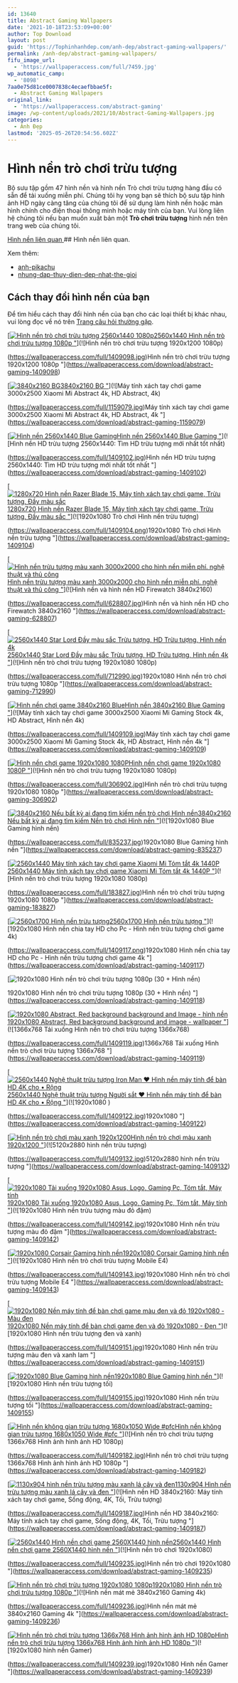 ```yaml
---
id: 13640
title: Abstract Gaming Wallpapers
date: '2021-10-18T23:53:09+00:00'
author: Top Download
layout: post
guid: 'https://Tophinhanhdep.com/anh-dep/abstract-gaming-wallpapers/'
permalink: /anh-dep/abstract-gaming-wallpapers/
fifu_image_url:
  - 'https://wallpaperaccess.com/full/7459.jpg'
wp_automatic_camp:
  - '8098'
7aa0e75d81ce0007838c4ecaefbbae5f:
  - Abstract Gaming Wallpapers
original_link:
  - 'https://wallpaperaccess.com/abstract-gaming'
image: /wp-content/uploads/2021/10/Abstract-Gaming-Wallpapers.jpg
categories:
  - Ảnh Đẹp
lastmod: '2025-05-26T20:54:56.602Z'
---
```

# Hình nền trò chơi trừu tượng

Bộ sưu tập gồm 47 hình nền và hình nền Trò chơi trừu tượng hàng đầu có sẵn để tải xuống miễn phí. Chúng tôi hy vọng bạn sẽ thích bộ sưu tập hình ảnh HD ngày càng tăng của chúng tôi để sử dụng làm hình nền hoặc màn hình chính cho điện thoại thông minh hoặc máy tính của bạn. Vui lòng liên hệ chúng tôi nếu bạn muốn xuất bản một **Trò chơi trừu tượng** hình nền trên trang web của chúng tôi.

[Hình nền liên quan ](#related) ## Hình nền liên quan.

   
 Xem thêm:

   
- [anh-pikachu](https://tophinhanhdep.com/anh-anime/anh-pikachu/)
- [nhung-dap-thuy-dien-dep-nhat-the-gioi](https://tophinhanhdep.com/anh-dep/nhung-dap-thuy-dien-dep-nhat-the-gioi/)

## Cách thay đổi hình nền của bạn

Để tìm hiểu cách thay đổi hình nền của bạn cho các loại thiết bị khác nhau, vui lòng đọc về nó trên [Trang câu hỏi thường gặp](https://tophinhanhdep.com/faq/).

  
[[![Hình nền trò chơi trừu tượng 2560x1440 1080p](https://wallpaperaccess.com/full/7459.jpg)2560x1440 Hình nền trò chơi trừu tượng 1080p "](https://wallpaperaccess.com/download/abstract-gaming-7459)](![Hình nền trò chơi trừu tượng 1920x1200 1080p)

(https://wallpaperaccess.com/full/1409098.jpg)Hình nền trò chơi trừu tượng 1920x1200 1080p "](https://wallpaperaccess.com/download/abstract-gaming-1409098)

[[![3840x2160 BG](https://wallpaperaccess.com/full/168399.jpg)3840x2160 BG "](https://wallpaperaccess.com/download/abstract-gaming-168399)](![Máy tính xách tay chơi game 3000x2500 Xiaomi Mi Abstract 4k, HD Abstract, 4k)

(https://wallpaperaccess.com/full/1159079.jpg)Máy tính xách tay chơi game 3000x2500 Xiaomi Mi Abstract 4k, HD Abstract, 4k "](https://wallpaperaccess.com/download/abstract-gaming-1159079)

[[![Hình nền 2560x1440 Blue Gaming](https://wallpaperaccess.com/full/740852.jpg)Hình nền 2560x1440 Blue Gaming "](https://wallpaperaccess.com/download/abstract-gaming-740852)](![Hình nền HD trừu tượng 2560x1440: Tìm HD trừu tượng mới nhất tốt nhất)

(https://wallpaperaccess.com/full/1409102.jpg)Hình nền HD trừu tượng 2560x1440: Tìm HD trừu tượng mới nhất tốt nhất "](https://wallpaperaccess.com/download/abstract-gaming-1409102)

[[![1280x720 Hình nền Razer Blade 15, Máy tính xách tay chơi game, Trừu tượng, Đầy màu sắc](https://wallpaperaccess.com/full/1159114.png)1280x720 Hình nền Razer Blade 15, Máy tính xách tay chơi game, Trừu tượng, Đầy màu sắc "](https://wallpaperaccess.com/download/abstract-gaming-1159114)](![1920x1080 Trò chơi Hình nền trừu tượng)

(https://wallpaperaccess.com/full/1409104.png)1920x1080 Trò chơi Hình nền trừu tượng "](https://wallpaperaccess.com/download/abstract-gaming-1409104)

[[![Hình nền trừu tượng màu xanh 3000x2000 cho hình nền miễn phí.  nghệ thuật và thủ công](https://wallpaperaccess.com/full/1093305.jpg)Hình nền trừu tượng màu xanh 3000x2000 cho hình nền miễn phí. nghệ thuật và thủ công "](https://wallpaperaccess.com/download/abstract-gaming-1093305)](![Hình nền và hình nền HD Firewatch 3840x2160)

(https://wallpaperaccess.com/full/628807.jpg)Hình nền và hình nền HD cho Firewatch 3840x2160 "](https://wallpaperaccess.com/download/abstract-gaming-628807)

[[![2560x1440 Star Lord Đầy màu sắc Trừu tượng, HD Trừu tượng, Hình nền 4k](https://wallpaperaccess.com/full/882138.jpg)2560x1440 Star Lord Đầy màu sắc Trừu tượng, HD Trừu tượng, Hình nền 4k "](https://wallpaperaccess.com/download/abstract-gaming-882138)](![Hình nền trò chơi trừu tượng 1920x1080 1080p)

(https://wallpaperaccess.com/full/712990.jpg)1920x1080 Hình nền trò chơi trừu tượng 1080p "](https://wallpaperaccess.com/download/abstract-gaming-712990)

[[![Hình nền chơi game 3840x2160 Blue](https://wallpaperaccess.com/full/895257.jpg)Hình nền 3840x2160 Blue Gaming "](https://wallpaperaccess.com/download/abstract-gaming-895257)](![Máy tính xách tay chơi game 3000x2500 Xiaomi Mi Gaming Stock 4k, HD Abstract, Hình nền 4k)

(https://wallpaperaccess.com/full/1409109.jpg)Máy tính xách tay chơi game 3000x2500 Xiaomi Mi Gaming Stock 4k, HD Abstract, Hình nền 4k "](https://wallpaperaccess.com/download/abstract-gaming-1409109)

[[![Hình nền chơi game 1920x1080 1080P](https://wallpaperaccess.com/full/1409110.jpg)Hình nền chơi game 1920x1080 1080P "](https://wallpaperaccess.com/download/abstract-gaming-1409110)](![Hình nền trò chơi trừu tượng 1920x1080 1080p)

(https://wallpaperaccess.com/full/306902.jpg)Hình nền trò chơi trừu tượng 1920x1080 1080p "](https://wallpaperaccess.com/download/abstract-gaming-306902)

[[![3840x2160 Nếu bất kỳ ai đang tìm kiếm nền trò chơi  Hình nền](https://wallpaperaccess.com/full/1409111.jpg)3840x2160 Nếu bất kỳ ai đang tìm kiếm Nền trò chơi Hình nền "](https://wallpaperaccess.com/download/abstract-gaming-1409111)](![1920x1080 Blue Gaming hình nền)

(https://wallpaperaccess.com/full/835237.jpg)1920x1080 Blue Gaming hình nền "](https://wallpaperaccess.com/download/abstract-gaming-835237)

[[![2560x1440 Máy tính xách tay chơi game Xiaomi Mi Tóm tắt 4k 1440P](https://wallpaperaccess.com/full/1409113.jpg)2560x1440 Máy tính xách tay chơi game Xiaomi Mi Tóm tắt 4k 1440P "](https://wallpaperaccess.com/download/abstract-gaming-1409113)](![Hình nền trò chơi trừu tượng 1920x1080 1080p)

(https://wallpaperaccess.com/full/183827.jpg)Hình nền trò chơi trừu tượng 1920x1080 1080p "](https://wallpaperaccess.com/download/abstract-gaming-183827)

[[![2560x1700 Hình nền trừu tượng](https://wallpaperaccess.com/full/1409115.jpg)2560x1700 Hình nền trừu tượng "](https://wallpaperaccess.com/download/abstract-gaming-1409115)](![1920x1080 Hình nền chia tay HD cho Pc - Hình nền trừu tượng chơi game 4k)

(https://wallpaperaccess.com/full/1409117.png)1920x1080 Hình nền chia tay HD cho Pc - Hình nền trừu tượng chơi game 4k "](https://wallpaperaccess.com/download/abstract-gaming-1409117)

[![1920x1080 Hình nền trò chơi trừu tượng 1080p (30 + Hình nền)](https://wallpaperaccess.com/full/1409118.jpg)

1920x1080 Hình nền trò chơi trừu tượng 1080p (30 + Hình nền) "](https://wallpaperaccess.com/download/abstract-gaming-1409118)

[[![1920x1080 Abstract, Red background background and Image - hình nền](https://wallpaperaccess.com/full/183805.jpg)1920x1080 Abstract, Red background background and image - wallpaper "](https://wallpaperaccess.com/download/abstract-gaming-183805)](![1366x768 Tải xuống Hình nền trò chơi trừu tượng 1366x768)

(https://wallpaperaccess.com/full/1409119.jpg)1366x768 Tải xuống Hình nền trò chơi trừu tượng 1366x768 "](https://wallpaperaccess.com/download/abstract-gaming-1409119)

[[![2560x1440 Nghệ thuật trừu tượng Iron Man ❤ Hình nền máy tính để bàn HD 4K cho • Rộng](https://wallpaperaccess.com/full/546691.jpg)2560x1440 Nghệ thuật trừu tượng Người sắt ❤ Hình nền máy tính để bàn HD 4K cho • Rộng "](https://wallpaperaccess.com/download/abstract-gaming-546691)](![1920x1080 )

(https://wallpaperaccess.com/full/1409122.jpg)1920x1080 "](https://wallpaperaccess.com/download/abstract-gaming-1409122)

[[![Hình nền trò chơi màu xanh 1920x1200](https://wallpaperaccess.com/full/1409124.jpg)Hình nền trò chơi màu xanh 1920x1200 "](https://wallpaperaccess.com/download/abstract-gaming-1409124)](![5120x2880 hình nền trừu tượng)

(https://wallpaperaccess.com/full/1409132.jpg)5120x2880 hình nền trừu tượng "](https://wallpaperaccess.com/download/abstract-gaming-1409132)

[[![1920x1080 Tải xuống 1920x1080 Asus, Logo, Gaming Pc, Tóm tắt, Máy tính](https://wallpaperaccess.com/full/1409139.jpg)1920x1080 Tải xuống 1920x1080 Asus, Logo, Gaming Pc, Tóm tắt, Máy tính "](https://wallpaperaccess.com/download/abstract-gaming-1409139)](![1920x1080 Hình nền trừu tượng màu đỏ đậm)

(https://wallpaperaccess.com/full/1409142.jpg)1920x1080 Hình nền trừu tượng màu đỏ đậm "](https://wallpaperaccess.com/download/abstract-gaming-1409142)

[[![1920x1080 Corsair Gaming hình nền](https://wallpaperaccess.com/full/712988.jpg)1920x1080 Corsair Gaming hình nền "](https://wallpaperaccess.com/download/abstract-gaming-712988)](![1920x1080 Hình nền trò chơi trừu tượng Mobile E4)

(https://wallpaperaccess.com/full/1409143.jpg)1920x1080 Hình nền trò chơi trừu tượng Mobile E4 "](https://wallpaperaccess.com/download/abstract-gaming-1409143)

[[![1920x1080 Nền máy tính để bàn chơi game màu đen và đỏ 1920x1080 - Màu đen](https://wallpaperaccess.com/full/1409148.jpg)1920x1080 Nền máy tính để bàn chơi game đen và đỏ 1920x1080 - Đen "](https://wallpaperaccess.com/download/abstract-gaming-1409148)](![1920x1080 Hình nền trừu tượng đen và xanh)

(https://wallpaperaccess.com/full/1409151.jpg)1920x1080 Hình nền trừu tượng màu đen và xanh lam "](https://wallpaperaccess.com/download/abstract-gaming-1409151)

[[![1920x1080 Blue Gaming hình nền](https://wallpaperaccess.com/full/904258.jpg)1920x1080 Blue Gaming hình nền "](https://wallpaperaccess.com/download/abstract-gaming-904258)](![1920x1080 Hình nền trừu tượng tối)

(https://wallpaperaccess.com/full/1409155.jpg)1920x1080 Hình nền trừu tượng tối "](https://wallpaperaccess.com/download/abstract-gaming-1409155)

[[![Hình nền không gian trừu tượng 1680x1050 Wide #pfc](https://wallpaperaccess.com/full/1409180.jpg)Hình nền không gian trừu tượng 1680x1050 Wide #pfc "](https://wallpaperaccess.com/download/abstract-gaming-1409180)](![Hình nền trò chơi trừu tượng 1366x768 Hình ảnh hình ảnh HD 1080p)

(https://wallpaperaccess.com/full/1409182.jpg)Hình nền trò chơi trừu tượng 1366x768 Hình ảnh hình ảnh HD 1080p "](https://wallpaperaccess.com/download/abstract-gaming-1409182)

[[![1130x904 hình nền trừu tượng màu xanh lá cây và đen](https://wallpaperaccess.com/full/898454.jpg)1130x904 Hình nền trừu tượng màu xanh lá cây và đen "](https://wallpaperaccess.com/download/abstract-gaming-898454)](![Hình nền HD 3840x2160: Máy tính xách tay chơi game, Sống động, 4K, Tối, Trừu tượng)

(https://wallpaperaccess.com/full/1409187.jpg)Hình nền HD 3840x2160: Máy tính xách tay chơi game, Sống động, 4K, Tối, Trừu tượng "](https://wallpaperaccess.com/download/abstract-gaming-1409187)

[[![2560x1440 Hình nền chơi game 2560X1440 hình nền](https://wallpaperaccess.com/full/1409231.jpg)2560x1440 Hình nền chơi game 2560X1440 hình nền "](https://wallpaperaccess.com/download/abstract-gaming-1409231)](![Hình nền trò chơi 1920x1080)

(https://wallpaperaccess.com/full/1409235.jpg)Hình nền trò chơi 1920x1080 "](https://wallpaperaccess.com/download/abstract-gaming-1409235)

[[![Hình nền trò chơi trừu tượng 1920x1080 1080p](https://wallpaperaccess.com/full/370056.jpg)1920x1080 Hình nền trò chơi trừu tượng 1080p "](https://wallpaperaccess.com/download/abstract-gaming-370056)](![Hình nền mát mẻ 3840x2160 Gaming 4k)

(https://wallpaperaccess.com/full/1409236.jpg)Hình nền mát mẻ 3840x2160 Gaming 4k "](https://wallpaperaccess.com/download/abstract-gaming-1409236)

[[![Hình nền trò chơi trừu tượng 1366x768 Hình ảnh hình ảnh HD 1080p](https://wallpaperaccess.com/full/1409237.jpg)Hình nền trò chơi trừu tượng 1366x768 Hình ảnh hình ảnh HD 1080p "](https://wallpaperaccess.com/download/abstract-gaming-1409237)](![1920x1080 hình nền Gamer)

(https://wallpaperaccess.com/full/1409239.jpg)1920x1080 Hình nền Gamer "](https://wallpaperaccess.com/download/abstract-gaming-1409239)
